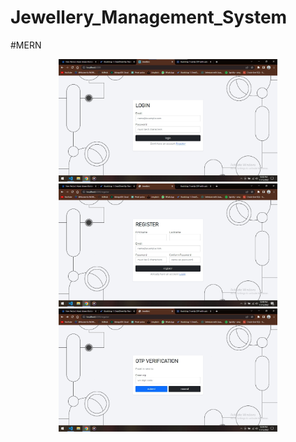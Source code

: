 # Jewellery_Management_System
#MERN

<p align="center">
  <img src="/UI/login.jpg" width="350" title="hover text">
  <img src="/UI/register.jpg" width="350" alt="accessibility text">
  <img src="/UI/otp.jpg" width="350" alt="accessibility text">
</p>
